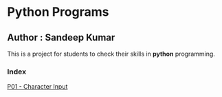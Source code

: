 #  Python Programs
## Author : Sandeep Kumar
This is a project for students to check their skills in **python** programming.
### Index

[P01 - Character Input](characterinput.md)